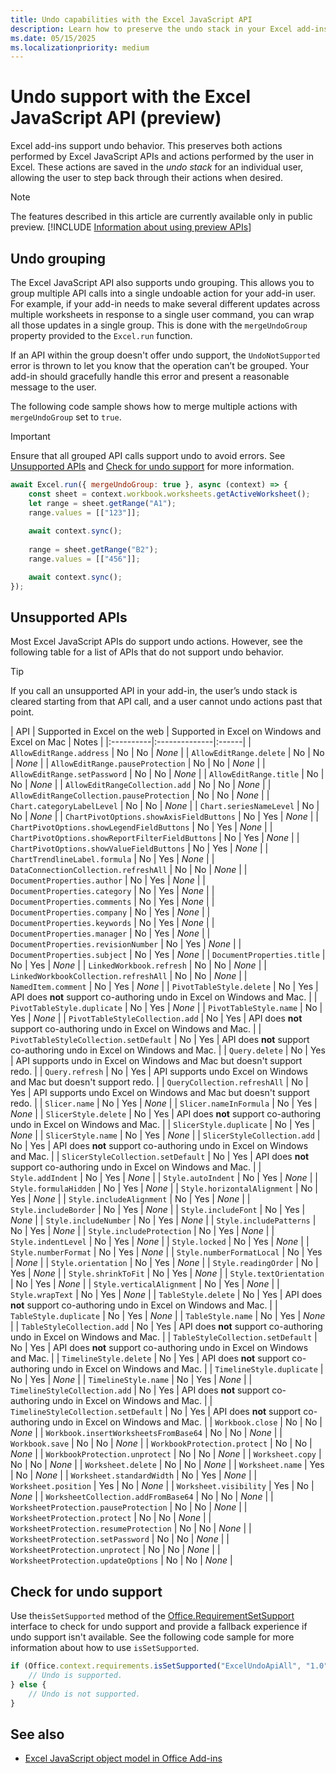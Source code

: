 ```yaml
---
title: Undo capabilities with the Excel JavaScript API
description: Learn how to preserve the undo stack in your Excel add-ins.
ms.date: 05/15/2025
ms.localizationpriority: medium
---
```


# Undo support with the Excel JavaScript API (preview)

Excel add-ins support undo behavior. This preserves both actions performed by Excel JavaScript APIs and actions performed by the user in Excel. These actions are saved in the *undo stack* for an individual user, allowing the user to step back through their actions when desired.

> [!NOTE]
> The features described in this article are currently available only in public preview. [!INCLUDE [Information about using preview APIs](../includes/using-excel-preview-apis.md)]

## Undo grouping

The Excel JavaScript API also supports undo grouping. This allows you to group multiple API calls into a single undoable action for your add-in user. For example, if your add-in needs to make several different updates across multiple worksheets in response to a single user command, you can wrap all those updates in a single group. This is done with the `mergeUndoGroup` property provided to the `Excel.run` function.

If an API within the group doesn't offer undo support, the `UndoNotSupported` error is thrown to let you know that the operation can’t be grouped. Your add-in should gracefully handle this error and present a reasonable message to the user.

The following code sample shows how to merge multiple actions with `mergeUndoGroup` set to `true`.

> [!IMPORTANT]
> Ensure that all grouped API calls support undo to avoid errors. See [Unsupported APIs](#unsupported-apis) and [Check for undo support](#check-for-undo-support) for more information.

```js
await Excel.run({ mergeUndoGroup: true }, async (context) => { 
    const sheet = context.workbook.worksheets.getActiveWorksheet(); 
    let range = sheet.getRange("A1"); 
    range.values = [["123"]]; 
    
    await context.sync(); 
    
    range = sheet.getRange("B2"); 
    range.values = [["456"]];

    await context.sync(); 
}); 
```

## Unsupported APIs

Most Excel JavaScript APIs do support undo actions. However, see the following table for a list of APIs that do not support undo behavior.

> [!TIP]
> If you call an unsupported API in your add-in, the user’s undo stack is cleared starting from that API call, and a user cannot undo actions past that point.

| API | Supported in Excel on the web | Supported in Excel on Windows and Excel on Mac | Notes |
|:----------|:--------------|:------|
| `AllowEditRange.address` | No | No | *None* |
| `AllowEditRange.delete` | No | No | *None* |
| `AllowEditRange.pauseProtection` | No | No | *None* |
| `AllowEditRange.setPassword` | No | No | *None* |
| `AllowEditRange.title` | No | No | *None* |
| `AllowEditRangeCollection.add` | No | No | *None* |
| `AllowEditRangeCollection.pauseProtection` | No | No | *None* |
| `Chart.categoryLabelLevel` | No | No | *None* |
| `Chart.seriesNameLevel` | No | No | *None* |
| `ChartPivotOptions.showAxisFieldButtons` | No | Yes | *None* |
| `ChartPivotOptions.showLegendFieldButtons` | No | Yes | *None* |
| `ChartPivotOptions.showReportFilterFieldButtons` | No | Yes | *None* |
| `ChartPivotOptions.showValueFieldButtons` | No | Yes | *None* |
| `ChartTrendlineLabel.formula` | No | Yes | *None* |
| `DataConnectionCollection.refreshAll` | No | No | *None* |
| `DocumentProperties.author​` | No | Yes | *None* |
| `DocumentProperties.category` | No | Yes | *None* |
| `DocumentProperties.comments` | No | Yes | *None* |
| `DocumentProperties.company` | No | Yes | *None* |
| `DocumentProperties.keywords` | No | Yes | *None* |
| `DocumentProperties.manager` | No | Yes | *None* |
| `DocumentProperties.revisionNumber` | No | Yes | *None* |
| `DocumentProperties.subject` | No | Yes | *None* |
| `DocumentProperties.title` | No | Yes | *None* |
| `LinkedWorkbook.refresh` | No | No | *None* |
| `LinkedWorkbookCollection.refreshAll` | No | No | *None* |
| `NamedItem.comment` | No | Yes | *None* |
| `PivotTableStyle.delete` | No | Yes | API does **not** support co-authoring undo in Excel on Windows and Mac. |
| `PivotTableStyle.duplicate` | No | Yes | *None* |
| `PivotTableStyle.name` | No | Yes | *None* |
| `PivotTableStyleCollection.add` | No | Yes | API does **not** support co-authoring undo in Excel on Windows and Mac. |
| `PivotTableStyleCollection.setDefault` | No | Yes | API does **not** support co-authoring undo in Excel on Windows and Mac. |
| `Query.delete` | No | Yes | API supports undo in Excel on Windows and Mac but doesn't support redo. |
| `Query.refresh` | No | Yes | API supports undo Excel on Windows and Mac but doesn't support redo. |
| `QueryCollection.refreshAll` | No | Yes | API supports undo Excel on Windows and Mac but doesn't support redo. |
| `Slicer.name` | No | Yes | *None* |
| `Slicer.nameInFormula` | No | Yes | *None* |
| `SlicerStyle.delete` | No | Yes | API does **not** support co-authoring undo in Excel on Windows and Mac. |
| `SlicerStyle.duplicate` | No | Yes | *None* |
| `SlicerStyle.name` | No | Yes | *None* |
| `SlicerStyleCollection.add` | No | Yes | API does **not** support co-authoring undo in Excel on Windows and Mac. |
| `SlicerStyleCollection.setDefault` | No | Yes | API does **not** support co-authoring undo in Excel on Windows and Mac. |
| `Style.addIndent` | No | Yes | *None* |
| `Style.autoIndent` | No | Yes | *None* |
| `Style.formulaHidden` | No | Yes | *None* |
| `Style.horizontalAlignment` | No | Yes | *None* |
| `Style.includeAlignment` | No | Yes | *None* |
| `Style.includeBorder` | No | Yes | *None* |
| `Style.includeFont` | No | Yes | *None* |
| `Style.includeNumber` | No | Yes | *None* |
| `Style.includePatterns` | No | Yes | *None* |
| `Style.includeProtection` | No | Yes | *None* |
| `Style.indentLevel` | No | Yes | *None* |
| `Style.locked` | No | Yes | *None* |
| `Style.numberFormat` | No | Yes | *None* |
| `Style.numberFormatLocal` | No | Yes | *None* |
| `Style.orientation` | No | Yes | *None* |
| `Style.readingOrder` | No | Yes | *None* |
| `Style.shrinkToFit` | No | Yes | *None* |
| `Style.textOrientation` | No | Yes | *None* |
| `Style.verticalAlignment` | No | Yes | *None* |
| `Style.wrapText` | No | Yes | *None* |
| `TableStyle.delete` | No | Yes | API does **not** support co-authoring undo in Excel on Windows and Mac. |
| `TableStyle.duplicate` | No | Yes | *None* |
| `TableStyle.name` | No | Yes | *None* |
| `TableStyleCollection.add` | No | Yes | API does **not** support co-authoring undo in Excel on Windows and Mac. |
| `TableStyleCollection.setDefault` | No | Yes | API does **not** support co-authoring undo in Excel on Windows and Mac. |
| `TimelineStyle.delete` | No | Yes | API does **not** support co-authoring undo in Excel on Windows and Mac. |
| `TimelineStyle.duplicate` | No | Yes | *None* |
| `TimelineStyle.name` | No | Yes | *None* |
| `TimelineStyleCollection.add` | No | Yes | API does **not** support co-authoring undo in Excel on Windows and Mac. |
| `TimelineStyleCollection.setDefault` | No | Yes | API does **not** support co-authoring undo in Excel on Windows and Mac. |
| `Workbook.close` | No | No | *None* |
| `Workbook.insertWorksheetsFromBase64` | No | No | *None* |
| `Workbook.save` | No | No | *None* |
| `WorkbookProtection.protect` | No | No | *None* |
| `WorkbookProtection.unprotect` | No | No | *None* |
| `Worksheet.copy` | No | No | *None* |
| `Worksheet.delete` | No | No | *None* |
| `Worksheet.name` | Yes | No | *None* |
| `Worksheet.standardWidth` | No | Yes | *None* |
| `Worksheet.position` | Yes | No | *None* |
| `Worksheet.visibility​` | Yes | No | *None* |
| `WorksheetCollection.addFromBase64` | No | No | *None* |
| `WorksheetProtection.pauseProtection` | No | No | *None* |
| `WorksheetProtection.protect` | No | No | *None* |
| `WorksheetProtection.resumeProtection` | No | No | *None* |
| `WorksheetProtection.setPassword` | No | No | *None* |
| `WorksheetProtection.unprotect` | No | No | *None* |
| `WorksheetProtection.updateOptions` | No | No | *None* |

## Check for undo support

Use the`isSetSupported` method of the [Office.RequirementSetSupport](/javascript/api/office/office.requirementsetsupport) interface to check for undo support and provide a fallback experience if undo support isn't available. See the following code sample for more information about how to use `isSetSupported`.

```js
if (Office.context.requirements.isSetSupported("ExcelUndoApiAll", "1.0")) { 
    // Undo is supported. 
} else { 
    // Undo is not supported.
} 
```

## See also

- [Excel JavaScript object model in Office Add-ins](excel-add-ins-core-concepts.md)